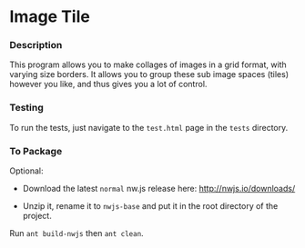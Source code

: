 # Image Tile

### Description

This program allows you to make collages of images in a grid format, with
varying size borders. It allows you to group these sub image spaces (tiles)
however you like, and thus gives you a lot of control.

### Testing

To run the tests, just navigate to the `test.html` page in the `tests`
directory.

### To Package

Optional:

* Download the latest `normal` nw.js release here: <http://nwjs.io/downloads/>

* Unzip it, rename it to `nwjs-base` and put it in the root directory of the
project.

Run `ant build-nwjs` then `ant clean`.
